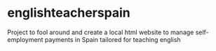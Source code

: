 # englishteacherspain
Project to fool around and create a local html website to manage self-employment payments in Spain tailored for teaching english
